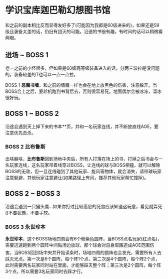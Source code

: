 # 学识宝库迦巴勒幻想图书馆

和之前的副本相比反而显得友好多了(可能因为我都是60级进来的)，如果还是59级且装备太差的话，仍旧有团灭的可能。沿途的书很有趣，有时间的话可以稍微看两眼。

## 进场 ~ BOSS 1

老一之前的小怪很多，但如果是60级高等级装备进入的话，分两三波拉是没问题的。装备较差的T也可以一点一点拉。

BOSS 1 **恶魔书墙**，和之前的墙魔一样也会在地上放黑色的伤害，注意躲开。当BOSS合上之后，要趁机跑到书背后去，否则很容易死。地面偶尔会被冰冻，溜冰很好玩。

## BOSS 1 ~ BOSS 2

沿途会遇到天上掉下来的书本**页，并和一名玩家连线，并不断放直线AOE，要注意优先击杀。

### BOSS 2 比布鲁斯
出啥躲啥，**比布鲁斯**回到场地中央后，所有人打落在场上的书，打掉之后书会与一名玩家连线，这名玩家带着线穿过BOSS，让连线的球与BOSS相撞，就可以解除BOSS的无敌，但一旦连线碰到了其他玩家、旋风等物体，就会消失，请带球玩家注意躲避，其他玩家注意避让(如果路径上有风，推荐其他玩家帮忙撞掉)。

## BOSS 2 ~ BOSS 3

沿途会遇到一只猫头鹰…如果你打过比较高层的死宫应该知道这玩意，看见就弄死()不要犹豫，不要手软。

### BOSS 3 永世珍本
**永世珍本**，这个BOSS场地四周会有6个粉紫色圆阵，当BOSS点名玩家(红点名)，需要迅速跑到两个圆阵中间贴场边放球，那个球会对自身周围造成AOE范围伤害。当BOSS回到场中央并开始读条时，场地四周的圆阵也会发光，需要<img class="no-zoom sm-icon" :src="$withBase('/images/jobs/tank.png')" height="20"><img class="no-zoom sm-icon" :src="$withBase('/images/jobs/healer.png')" height="20"><img class="no-zoom sm-icon" :src="$withBase('/images/jobs/dps.png')" height="20">所有人去踩灭光点。第一次是6个圆阵，每个阵1个点，第二次是4个圆阵，每个阵2个点，此时需要两名玩家同时站在里面，才能够踩灭整个阵；第三次是2个圆阵，每个阵3个点，所以需要3名玩家同时去踩才行。